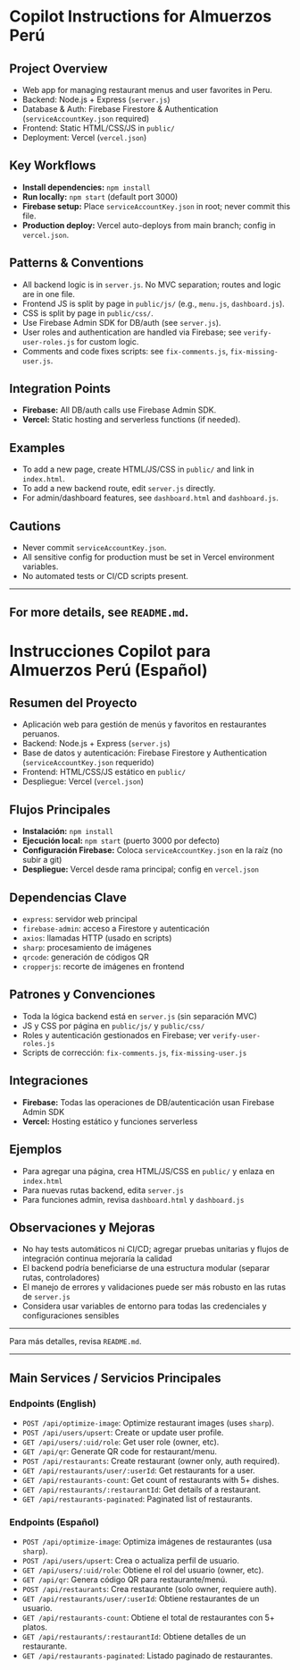 # Copilot Instructions for Almuerzos Perú

## Project Overview
- Web app for managing restaurant menus and user favorites in Peru.
- Backend: Node.js + Express (`server.js`)
- Database & Auth: Firebase Firestore & Authentication (`serviceAccountKey.json` required)
- Frontend: Static HTML/CSS/JS in `public/`
- Deployment: Vercel (`vercel.json`)

## Key Workflows
- **Install dependencies:** `npm install`
- **Run locally:** `npm start` (default port 3000)
- **Firebase setup:** Place `serviceAccountKey.json` in root; never commit this file.
- **Production deploy:** Vercel auto-deploys from main branch; config in `vercel.json`.

## Patterns & Conventions
- All backend logic is in `server.js`. No MVC separation; routes and logic are in one file.
- Frontend JS is split by page in `public/js/` (e.g., `menu.js`, `dashboard.js`).
- CSS is split by page in `public/css/`.
- Use Firebase Admin SDK for DB/auth (see `server.js`).
- User roles and authentication are handled via Firebase; see `verify-user-roles.js` for custom logic.
- Comments and code fixes scripts: see `fix-comments.js`, `fix-missing-user.js`.

## Integration Points
- **Firebase:** All DB/auth calls use Firebase Admin SDK.
- **Vercel:** Static hosting and serverless functions (if needed).

## Examples
- To add a new page, create HTML/JS/CSS in `public/` and link in `index.html`.
- To add a new backend route, edit `server.js` directly.
- For admin/dashboard features, see `dashboard.html` and `dashboard.js`.

## Cautions
- Never commit `serviceAccountKey.json`.
- All sensitive config for production must be set in Vercel environment variables.
- No automated tests or CI/CD scripts present.

---
For more details, see `README.md`.
---

# Instrucciones Copilot para Almuerzos Perú (Español)

## Resumen del Proyecto
- Aplicación web para gestión de menús y favoritos en restaurantes peruanos.
- Backend: Node.js + Express (`server.js`)
- Base de datos y autenticación: Firebase Firestore y Authentication (`serviceAccountKey.json` requerido)
- Frontend: HTML/CSS/JS estático en `public/`
- Despliegue: Vercel (`vercel.json`)

## Flujos Principales
- **Instalación:** `npm install`
- **Ejecución local:** `npm start` (puerto 3000 por defecto)
- **Configuración Firebase:** Coloca `serviceAccountKey.json` en la raíz (no subir a git)
- **Despliegue:** Vercel desde rama principal; config en `vercel.json`

## Dependencias Clave
- `express`: servidor web principal
- `firebase-admin`: acceso a Firestore y autenticación
- `axios`: llamadas HTTP (usado en scripts)
- `sharp`: procesamiento de imágenes
- `qrcode`: generación de códigos QR
- `cropperjs`: recorte de imágenes en frontend

## Patrones y Convenciones
- Toda la lógica backend está en `server.js` (sin separación MVC)
- JS y CSS por página en `public/js/` y `public/css/`
- Roles y autenticación gestionados en Firebase; ver `verify-user-roles.js`
- Scripts de corrección: `fix-comments.js`, `fix-missing-user.js`

## Integraciones
- **Firebase:** Todas las operaciones de DB/autenticación usan Firebase Admin SDK
- **Vercel:** Hosting estático y funciones serverless

## Ejemplos
- Para agregar una página, crea HTML/JS/CSS en `public/` y enlaza en `index.html`
- Para nuevas rutas backend, edita `server.js`
- Para funciones admin, revisa `dashboard.html` y `dashboard.js`

## Observaciones y Mejoras
- No hay tests automáticos ni CI/CD; agregar pruebas unitarias y flujos de integración continua mejoraría la calidad
- El backend podría beneficiarse de una estructura modular (separar rutas, controladores)
- El manejo de errores y validaciones puede ser más robusto en las rutas de `server.js`
- Considera usar variables de entorno para todas las credenciales y configuraciones sensibles

---
Para más detalles, revisa `README.md`.

---

## Main Services / Servicios Principales

### Endpoints (English)
- `POST /api/optimize-image`: Optimize restaurant images (uses `sharp`).
- `POST /api/users/upsert`: Create or update user profile.
- `GET /api/users/:uid/role`: Get user role (owner, etc).
- `GET /api/qr`: Generate QR code for restaurant/menu.
- `POST /api/restaurants`: Create restaurant (owner only, auth required).
- `GET /api/restaurants/user/:userId`: Get restaurants for a user.
- `GET /api/restaurants-count`: Get count of restaurants with 5+ dishes.
- `GET /api/restaurants/:restaurantId`: Get details of a restaurant.
- `GET /api/restaurants-paginated`: Paginated list of restaurants.

### Endpoints (Español)
- `POST /api/optimize-image`: Optimiza imágenes de restaurantes (usa `sharp`).
- `POST /api/users/upsert`: Crea o actualiza perfil de usuario.
- `GET /api/users/:uid/role`: Obtiene el rol del usuario (owner, etc).
- `GET /api/qr`: Genera código QR para restaurante/menú.
- `POST /api/restaurants`: Crea restaurante (solo owner, requiere auth).
- `GET /api/restaurants/user/:userId`: Obtiene restaurantes de un usuario.
- `GET /api/restaurants-count`: Obtiene el total de restaurantes con 5+ platos.
- `GET /api/restaurants/:restaurantId`: Obtiene detalles de un restaurante.
- `GET /api/restaurants-paginated`: Listado paginado de restaurantes.
